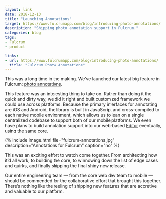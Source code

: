 ```yaml
---
layout: link
date: 2018-12-13
title: "Launching Annotations"
target: https://www.fulcrumapp.com/blog/introducing-photo-annotations/
description: "Shipping photo annotation support in Fulcrum."
categories: blog
tags:
- Fulcrum
- product

links:
- url: https://www.fulcrumapp.com/blog/introducing-photo-annotations/
  title: "Fulcrum Photo Annotations"
---
```


This was a long time in the making. We’ve launched our latest big feature in Fulcrum: [photo annotations](https://www.fulcrumapp.com/blog/introducing-photo-annotations/).

This feature was an interesting thing to take on. Rather than doing it the quick and dirty way, we did it right and built customized framework we could use across platforms. Because the primary interfaces for annotating are iOS and Android, the library is built in JavaScript and cross-compiled to each native mobile environment, which allows us to lean on a single centralized codebase to support both of our mobile platforms. We even have plans to build annotation support into our web-based [Editor](https://www.fulcrumapp.com/blog/introducing-the-new-editor/) eventually, using the same core.

{% include image.html file="fulcrum-annotations.jpg" description="Annotations for Fulcrum" caption="no" %}

This was an exciting effort to watch come together. From architecting how it’d all work, to building the core, to winnowing down the list of edge cases and quirks, and finally shipping the final shiny new release.

Our entire engineering team — from the core web dev team to mobile — should be commended for the collaborative effort that brought this together. There’s nothing like the feeling of shipping new features that are accretive and valuable to our platform.
